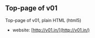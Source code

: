 ## Top-page of v01

Top-page of v01, plain HTML (html5)

- website: [http://v01.in/](http://v01.in/)